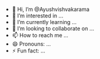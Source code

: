 - 👋 Hi, I’m @Ayushvishvakarama
- 👀 I’m interested in ...
- 🌱 I’m currently learning ...
- 💞️ I’m looking to collaborate on ...
- 📫 How to reach me ...
- 😄 Pronouns: ...
- ⚡ Fun fact: ...

<!---
Ayushvishvakarama/Ayushvishvakarama is a ✨ special ✨ repository because its `README.md` (this file) appears on your GitHub profile.
You can click the Preview link to take a look at your changes.
--->
